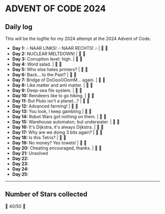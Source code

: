 # ADVENT OF CODE 2024

## Daily log

This will be the logfile for my 2024 attempt at the 2024 Advent of Code.

* **Day 1:** :notes: NAAR LINKS! :notes: NAAR RECHTS! :notes: |  :star2: :star2:
* **Day 2:** NUCLEAR MELTDOWN! | :star2: :star2:
* **Day 3:** Corruption level: high. | :star2: :star2:
* **Day 4:** Word salad. | :star2: :star2:
* **Day 5:** Who else hates printers? | :star2: :star2:
* **Day 6:** Back... to the Past? | :star2: :star2:
* **Day 7:** Bridge of DoOooOOomM... again. | :star2: :star2:
* **Day 8:** Like matter and anti matter. | :star2: :star2:
* **Day 9:** Deep-sea file system. | :star2: :star2:
* **Day 10:** Reindeers like to go hiking. | :star2: :star2:
* **Day 11:** But Pluto isn't a planet...? | :star2: :star2:
* **Day 12:** Advanced farming! | :star2: :star2:
* **Day 13:** You look, I keep gambling | :star2: :star2:
* **Day 14:** Robot Wars got nothing on them. | :star2: :star2:
* **Day 15:** Warehouse automaton, but underwater. | :star2: :star2:
* **Day 16:** It's Dijkstra, it's always Dijkstra. | :star2: :star2:
* **Day 17:** Why are we doing 3 bits again? | :star2: :star2:
* **Day 18:** Is this Tetris? | :star2: :star2:
* **Day 19:** No money? Yes towels! | :star2: :star2:
* **Day 20:** Cheating encouraged, thanks. | :star2: :star2:
* **Day 21:** Unsolved
* **Day 22:**
* **Day 23:**
* **Day 24:**
* **Day 25:**

---

## Number of Stars collected

:star2: 40/50 :star2:
